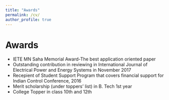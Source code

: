 ```yaml
---
title: "Awards"
permalink: /cv/
author_profile: true
---
```



Awards
======
* IETE MN Saha Memorial Award-The best application oriented paper
* Outstanding contribution in reviewing in International Journal of Electrical Power and Energy Systems in November 2017
* Recepient of Student Support Program that covers financial support for Indian Control Conference, 2016
* Merit scholarship (under toppers’ list) in B. Tech 1st year
* College Topper in class 10th and 12th



